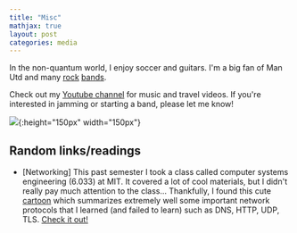 ```yaml
---
title: "Misc"
mathjax: true
layout: post
categories: media
---
```


In the non-quantum world, I enjoy soccer and guitars. I'm a big fan of Man Utd and many [rock](https://open.spotify.com/album/4LH4d3cOWNNsVw41Gqt2kv?si=vqoEJGv7R1WjQhBv7lSs4w) [bands](https://open.spotify.com/album/50o7kf2wLwVmOTVYJOTplm?si=Hi_6v8fpQOa45iJ3jyUYHA).

Check out my [Youtube channel](https://www.youtube.com/channel/UCj8OV-Yj8NpdLTZPVJ3IDpw) for music and travel videos. If you're interested in jamming or starting a band, please let me know!

![](https://nguyenquantum.github.io/yayyyy.png){:height="150px" width="150px"}


Random links/readings
---

* [Networking] This past semester I took a class called computer systems engineering (6.033) at MIT. It covered a lot of cool materials, but I didn't really pay much attention to the class... Thankfully, I found this cute [cartoon](https://jvns.ca/networking-zine.pdf) which summarizes extremely well some important network protocols that I learned (and failed to learn) such as DNS, HTTP, UDP, TLS. [Check it out!](https://jvns.ca/networking-zine.pdf)
